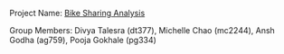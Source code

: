 Project Name: [Bike Sharing Analysis](https://github.com/mchao409/ORIE-4741-Class-Project)

Group Members: Divya Talesra (dt377), Michelle Chao (mc2244), Ansh Godha (ag759), Pooja Gokhale (pg334)
